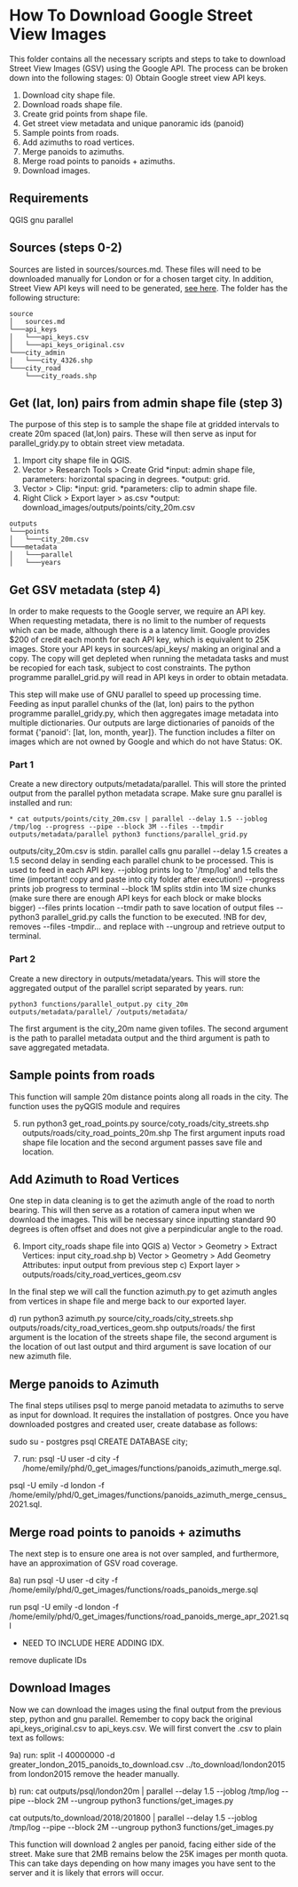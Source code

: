 # How To Download Google Street View Images

This folder contains all the necessary scripts and steps to take to download Street View Images (GSV) using the Google API. The process can be broken down into the following stages:
0) Obtain Google street view API keys.
1) Download city shape file.
2) Download roads shape file.
3) Create grid points from shape file.
4) Get street view metadata and unique panoramic ids (panoid)
5) Sample points from roads.
6) Add azimuths to road vertices.
7) Merge panoids to azimuths.
8) Merge road points to panoids + azimuths.
9) Download images.

## Requirements

QGIS
gnu parallel

## Sources (steps 0-2)

Sources are listed in sources/sources.md. These files will need to be downloaded manually for London or for a chosen target city. In addition, Street View API keys will need to be generated, [see here](https://developers.google.com/maps/documentation/streetview). The folder has the following structure:

```
source
│   sources.md
└───api_keys
│   └───api_keys.csv
│   └───api_keys_original.csv
└───city_admin
|   └───city_4326.shp
└───city_road
    └───city_roads.shp
```

## Get (lat, lon) pairs from admin shape file (step 3)

The purpose of this step is to sample the shape file at gridded intervals to create 20m spaced (lat,lon) pairs. These will then serve as input for parallel_gridy.py to obtain street view metadata.

1) Import city shape file in QGIS.
2) Vector > Research Tools > Create Grid
    *input: admin shape file, parameters: horizontal spacing in degrees.
    *output: grid.
3) Vector > Clip:
    *input: grid.
    *parameters: clip to admin shape file.
4) Right Click > Export layer > as.csv
    *output: download_images/outputs/points/city_20m.csv

```
outputs
└───points
│   └───city_20m.csv
└───metadata
│   └───parallel
│   └───years
```

## Get GSV metadata (step 4)

In order to make requests to the Google server, we require an API key. When requesting metadata, there is no limit to the number of requests which can be made, although there is a a latency limit. Google provides $200 of credit each month for each API key, which is equivalent to 25K images. Store your API keys in sources/api_keys/ making an original and a copy. The copy will get depleted when running the metadata tasks and must be recopied for each task, subject to cost constraints. The python programme parallel_grid.py will read in API keys in order to obtain metadata.

This step will make use of GNU parallel to speed up processing time. Feeding as input parallel chunks of the (lat, lon) pairs to  the python programme parallel_gridy.py, which then aggregates image metadata into multiple dictionaries. Our outputs are large dictionaries of panoids of the format {'panoid': [lat, lon, month, year]}. The function includes a filter on images which are not owned by Google and which do not have Status: OK.

### Part 1

Create a new directory outputs/metadata/parallel. This will store the printed output from the parallel python metadata scrape. Make sure gnu parallel is installed and run:

```
* cat outputs/points/city_20m.csv | parallel --delay 1.5 --joblog /tmp/log --progress --pipe --block 3M --files --tmpdir outputs/metadata/parallel python3 functions/parallel_grid.py
```

outputs/city_20m.csv is stdin.
parallel calls gnu parallel
--delay 1.5 creates a 1.5 second delay in sending each parallel chunk to be processed. This is used to feed in each API key.
--joblog prints log to '/tmp/log' and tells the time (important! copy and paste into city folder after execution!)
--progress prints job progress to terminal
--block 1M splits stdin into 1M size chunks (make sure there are enough API keys for each block or make blocks bigger)
--files prints location
--tmdir path to save location of output files
--python3 parallel_grid.py calls the function to be executed.
!NB for dev, removes --files -tmpdir... and replace with --ungroup and retrieve output to terminal.

### Part 2

Create a new directory in outputs/metadata/years. This will store the aggregated output of the parallel script separated by years.
run:

```
python3 functions/parallel_output.py city_20m outputs/metadata/parallel/ /outputs/metadata/
```

The first argument is the city_20m name given tofiles. The second argument is the path to parallel metadata output and the third argument is path to save aggregated metadata.

## Sample points from roads

This function will sample 20m distance points along all roads in the city. The function uses the pyQGIS module and requires

5) run python3 get_road_points.py source/coty_roads/city_streets.shp outputs/roads/city_road_points_20m.shp
The first argument inputs road shape file location and the second argument passes save file and location.

## Add Azimuth to Road Vertices

One step in data cleaning is to get the azimuth angle of the road to north bearing. This will then serve as a rotation of camera input when we download the images. This will be necessary since inputting standard 90 degrees is often offset and does not give a perpindicular angle to the road.

6) Import city_roads shape file into QGIS
a) Vector > Geometry > Extract Vertices: input city_road.shp
b) Vector > Geometry > Add Geometry Attributes: input output from previous step
c) Export layer > outputs/roads/city_road_vertices_geom.csv

In the final step we will call the function azimuth.py to get azimuth angles from vertices in shape file and merge back to our exported layer.

d) run python3 azimuth.py source/city_roads/city_streets.shp outputs/roads/city_road_vertices_geom.shp outputs/roads/
the first argument is the location of the streets shape file, the second argument is the location of out last output and third argument is save location of our new azimuth file.

## Merge panoids to Azimuth

The final steps utilises psql to merge panoid metadata to azimuths to serve as input for download. It requires the installation of postgres. Once you have downloaded postgres and created user, create database as follows:

sudo su - postgres
psql
CREATE DATABASE city;

7) run: psql -U user -d city -f /home/emily/phd/0_get_images/functions/panoids_azimuth_merge.sql.

psql -U emily -d london -f /home/emily/phd/0_get_images/functions/panoids_azimuth_merge_census_2021.sql.

## Merge road points to panoids + azimuths

The next step is to ensure one area is not over sampled, and furthermore, have an approximation of GSV road coverage.

8a) run psql -U user -d city -f /home/emily/phd/0_get_images/functions/roads_panoids_merge.sql

run psql -U emily -d london -f /home/emily/phd/0_get_images/functions/road_panoids_merge_apr_2021.sql

* NEED TO INCLUDE HERE ADDING IDX.

remove duplicate IDs

## Download Images

Now we can download the images using the final output from the previous step, python and gnu parallel. Remember to copy back the original api_keys_original.csv to api_keys.csv.
We will first convert the .csv to plain text as follows:

9a) run: split -l 40000000 -d greater_london_2015_panoids_to_download.csv ../to_download/london2015
from london2015 remove the header manually.

b) run: cat outputs/psql/london20m | parallel --delay 1.5 --joblog /tmp/log --pipe --block 2M --ungroup python3 functions/get_images.py

cat outputs/to_download/2018/201800 | parallel --delay 1.5 --joblog /tmp/log --pipe --block 2M --ungroup python3 functions/get_images.py

This function will download 2 angles per panoid, facing either side of the street. Make sure that 2MB remains below the 25K images per month quota. This can take days depending on how many images you have sent to the server and it is likely that errors will occur.
